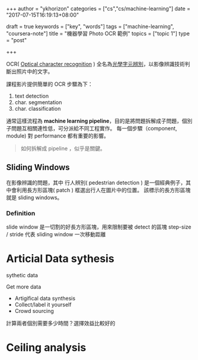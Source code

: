 +++
author = "ykhorizon"
categories = ["cs","cs/machine-learning"]
date = "2017-07-15T16:19:13+08:00"

draft = true
keywords = ["key", "words"]
tags = ["machine-learning", "coursera-note"]
title = "機器學習 Photo OCR 範例"
topics = ["topic 1"]
type = "post"

+++

OCR( [Optical character recognition](https://en.wikipedia.org/wiki/Optical_character_recognition) ) 全名為[光學字元辨別](https://zh.wikipedia.org/wiki/%E5%85%89%E5%AD%A6%E5%AD%97%E7%AC%A6%E8%AF%86%E5%88%AB)，以影像辨識技術判斷出照片中的文字。

課程影片提供簡單的 OCR 步驟為下：

1. text detection
2. char. segmentation
3. char. classification

通常這樣流程為 __machine learning pipeline__，目的是將問題拆解成子問題，個別子問題互相關連性低，可分派給不同工程實作。
每一個步驟（component, module) 對 performance 都有重要的影響。

> 如何拆解成 pipeline ，似乎是關鍵。


## Sliding Windows

在影像辨識的問題，其中 行人辨別( pedestrian detection ) 是一個經典例子，其中會利用長方形區塊( patch ) 框選出行人在圖片中的位置。
該標示的長方形區塊就是 sliding windows。

### Definition
slide window 是一切割的好長方形區塊，用來限制要被 detect 的區塊
step-size / stride 代表 sliding window 一次移動距離

# Articial Data sythesis

sythetic data

Get more data

- Artigifical data synthesis
- Collect/label it yourself
- Crowd sourcing

計算兩者個別需要多少時間？選擇效益比較好的


# Ceiling analysis
